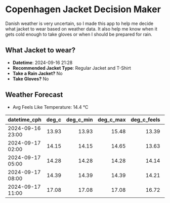 
# Copenhagen Jacket Decision Maker

Danish weather is very uncertain, so I made this app to help me decide what jacket to wear based on weather data. 
It also help me know when it gets cold enough to take gloves or when I should be prepared for rain.

## What Jacket to wear?

- **Datetime**: 2024-09-16 21:28
- **Recommended Jacket Type**: Regular Jacket and T-Shirt
- **Take a Rain Jacket?** No
- **Take Gloves?** No

## Weather Forecast
- Avg Feels Like Temperature: 14.4 °C

| datetime_cph     |   deg_c |   deg_c_min |   deg_c_max |   deg_c_feels | weather   | wind   | rain   |
|:-----------------|--------:|------------:|------------:|--------------:|:----------|:-------|:-------|
| 2024-09-16 23:00 |   13.93 |       13.93 |       15.48 |         13.39 | Clouds    | Low    | None   |
| 2024-09-17 02:00 |   14.15 |       14.15 |       14.65 |         13.63 | Clouds    | Low    | None   |
| 2024-09-17 05:00 |   14.28 |       14.28 |       14.28 |         14.14 | Clouds    | Low    | None   |
| 2024-09-17 08:00 |   14.39 |       14.39 |       14.39 |         14.21 | Clouds    | Low    | None   |
| 2024-09-17 11:00 |   17.08 |       17.08 |       17.08 |         16.72 | Clouds    | Low    | None   |
        